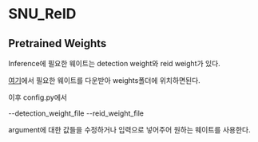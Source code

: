 # SNU_ReID


## Pretrained Weights

Inference에 필요한 웨이트는 detection weight와 reid weight가 있다.

[여기](https://drive.google.com/drive/folders/1Tc0NUviqcDMYbIYvT-fQE6dp92NnvSO8?usp=drive_link)에서 필요한 웨이트를 다운받아 weights폴더에 위치하면된다.

이후 config.py에서 

--detection_weight_file
--reid_weight_file

argument에 대한 값들을 수정하거나 입력으로 넣어주어 원하는 웨이트를 사용한다.





